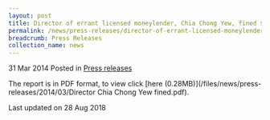 ```yaml
---
layout: post
title: Director of errant licensed moneylender, Chia Chong Yew, fined $24,000
permalink: /news/press-releases/director-of-errant-licensed-moneylender--chia-chong-yew--fined--
breadcrumb: Press Releases
collection_name: news
---
```


31 Mar 2014 Posted in [Press releases](/news/press-releases)

The report is in PDF format, to view click [here (0.28MB)](/files/news/press-releases/2014/03/Director Chia Chong Yew fined.pdf).

<p class="right-side-updated">Last updated on 28 Aug 2018
</p>
